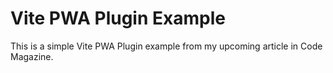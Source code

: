 # Vite PWA Plugin Example

This is a simple Vite PWA Plugin example from my upcoming article in Code Magazine.